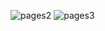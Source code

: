 ![pages2](https://github.com/user-attachments/assets/b061c327-b0c3-442e-affa-0d1a6a879af2)
![pages3](https://github.com/user-attachments/assets/3b4acb4d-1c31-4cad-a391-600c5d78d23a)


